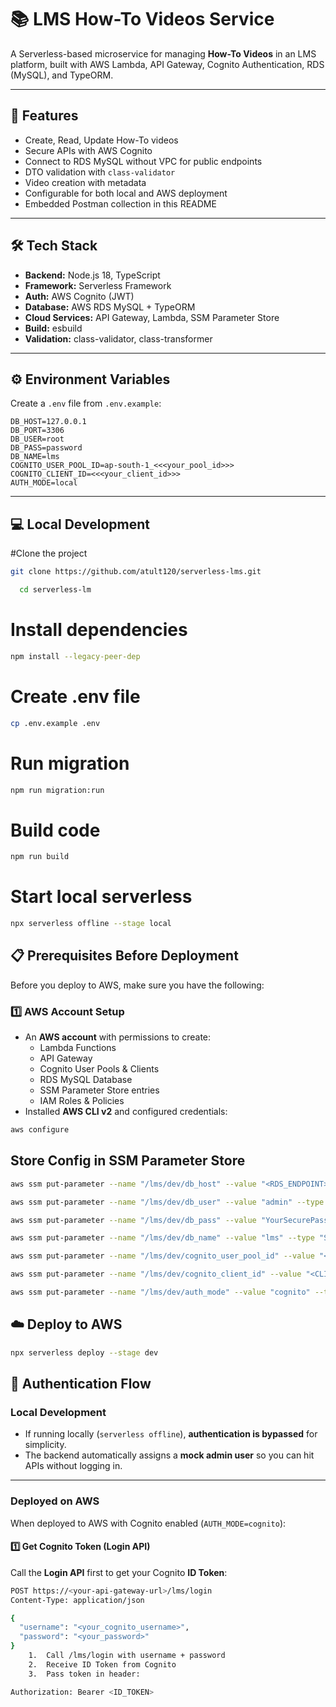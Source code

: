 
# 📚 LMS How-To Videos Service

A Serverless-based microservice for managing **How-To Videos** in an LMS platform, built with AWS Lambda, API Gateway, Cognito Authentication, RDS (MySQL), and TypeORM.

---

## 🚀 Features
- Create, Read, Update How-To videos
- Secure APIs with AWS Cognito
- Connect to RDS MySQL without VPC for public endpoints
- DTO validation with `class-validator`
- Video creation with metadata
- Configurable for both local and AWS deployment
- Embedded Postman collection in this README

---

## 🛠️ Tech Stack
- **Backend:** Node.js 18, TypeScript
- **Framework:** Serverless Framework
- **Auth:** AWS Cognito (JWT)
- **Database:** AWS RDS MySQL + TypeORM
- **Cloud Services:** API Gateway, Lambda, SSM Parameter Store
- **Build:** esbuild
- **Validation:** class-validator, class-transformer

---

## ⚙️ Environment Variables
Create a `.env` file from `.env.example`:

```env
DB_HOST=127.0.0.1
DB_PORT=3306
DB_USER=root
DB_PASS=password
DB_NAME=lms
COGNITO_USER_POOL_ID=ap-south-1_<<<your_pool_id>>>
COGNITO_CLIENT_ID=<<<your_client_id>>>
AUTH_MODE=local
```

---

## 💻  Local Development

#Clone the project
```bash
git clone https://github.com/atult120/serverless-lms.git
```

```bash
  cd serverless-lm
```
# Install dependencies
```bash
npm install --legacy-peer-dep
```

# Create .env file
```bash
cp .env.example .env
```
# Run migration
```bash
npm run migration:run
```

# Build code
```bash
npm run build
```

# Start local serverless
```bash
npx serverless offline --stage local
```

## 📋 Prerequisites Before Deployment

Before you deploy to AWS, make sure you have the following:

### 1️⃣ AWS Account Setup
- An **AWS account** with permissions to create:
  - Lambda Functions
  - API Gateway
  - Cognito User Pools & Clients
  - RDS MySQL Database
  - SSM Parameter Store entries
  - IAM Roles & Policies
- Installed **AWS CLI v2** and configured credentials:
```bash
aws configure
```

## Store Config in SSM Parameter Store

```bash
aws ssm put-parameter --name "/lms/dev/db_host" --value "<RDS_ENDPOINT>" --type "String"

aws ssm put-parameter --name "/lms/dev/db_user" --value "admin" --type "String"

aws ssm put-parameter --name "/lms/dev/db_pass" --value "YourSecurePassword123" --type "SecureString"

aws ssm put-parameter --name "/lms/dev/db_name" --value "lms" --type "String"

aws ssm put-parameter --name "/lms/dev/cognito_user_pool_id" --value "<USER_POOL_ID>" --type "String"

aws ssm put-parameter --name "/lms/dev/cognito_client_id" --value "<CLIENT_ID>" --type "String"

aws ssm put-parameter --name "/lms/dev/auth_mode" --value "cognito" --type "String"
```

## ☁️ Deploy to AWS
```bash
npx serverless deploy --stage dev
```

## 🔑 Authentication Flow

### **Local Development**
- If running locally (`serverless offline`), **authentication is bypassed** for simplicity.  
- The backend automatically assigns a **mock admin user** so you can hit APIs without logging in.  

---

### **Deployed on AWS**
When deployed to AWS with Cognito enabled (`AUTH_MODE=cognito`):

#### 1️⃣ Get Cognito Token (Login API)
Call the **Login API** first to get your Cognito **ID Token**:

```bash
POST https://<your-api-gateway-url>/lms/login
Content-Type: application/json

{
  "username": "<your_cognito_username>",
  "password": "<your_password>"
}
	1.	Call /lms/login with username + password
	2.	Receive ID Token from Cognito
	3.	Pass token in header:

Authorization: Bearer <ID_TOKEN>
```

